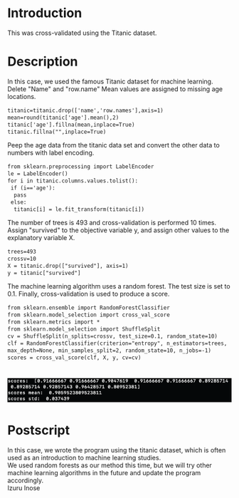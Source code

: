 # Introduction
This was cross-validated using the Titanic dataset.

# Description
In this case, we used the famous Titanic dataset for machine learning.
Delete "Name" and "row.name"
Mean values are assigned to missing age locations.
```
titanic=titanic.drop(['name','row.names'],axis=1)
mean=round(titanic['age'].mean(),2)
titanic['age'].fillna(mean,inplace=True)
titanic.fillna("",inplace=True)
```

Peep the age data from the titanic data set and convert the other data to numbers with label encoding.
```
from sklearn.preprocessing import LabelEncoder
le = LabelEncoder()
for i in titanic.columns.values.tolist():
 if (i=='age'):
  pass
 else:
  titanic[i] = le.fit_transform(titanic[i])
```

The number of trees is 493 and cross-validation is performed 10 times.
Assign "survived" to the objective variable y, and assign other values to the explanatory variable X.
```
trees=493
crossv=10
X = titanic.drop(["survived"], axis=1)
y = titanic["survived"]
```

The machine learning algorithm uses a random forest.
The test size is set to 0.1.
Finally, cross-validation is used to produce a score.
```
from sklearn.ensemble import RandomForestClassifier
from sklearn.model_selection import cross_val_score
from sklearn.metrics import *
from sklearn.model_selection import ShuffleSplit
cv = ShuffleSplit(n_splits=crossv, test_size=0.1, random_state=10)
clf = RandomForestClassifier(criterion="entropy", n_estimators=trees, max_depth=None, min_samples_split=2, random_state=10, n_jobs=-1)
scores = cross_val_score(clf, X, y, cv=cv)
```
# <img src="titanic-score.png">

# Postscript
In this case, we wrote the program using the titanic dataset, which is often used as an introduction to machine learning studies.<br>
We used random forests as our method this time, but we will try other machine learning algorithms in the future and update the program accordingly.<br>
Izuru Inose